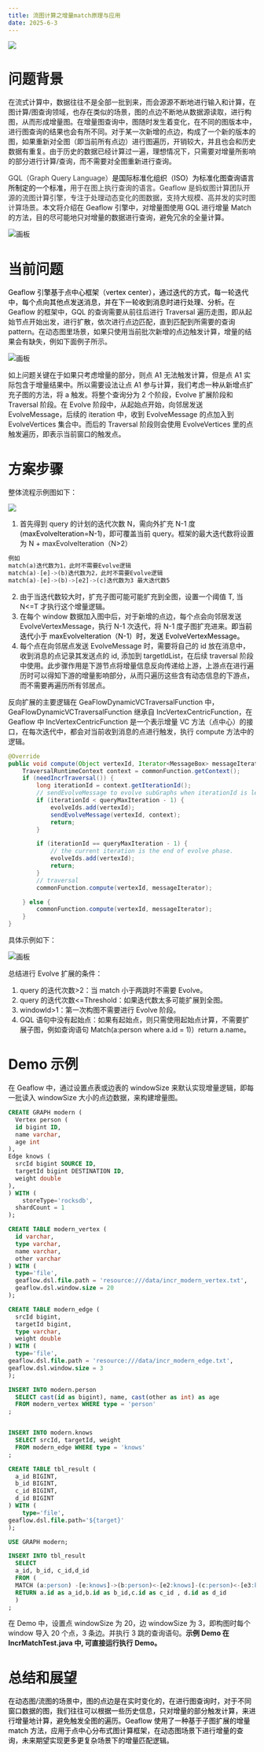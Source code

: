 ```yaml
---
title: 流图计算之增量match原理与应用
date: 2025-6-3
---
```


![](https://intranetproxy.alipay.com/skylark/lark/0/2025/png/23857192/1743162676746-973d8e75-11b5-43d7-8832-724e7332b964.png)

# 问题背景

在流式计算中，数据往往不是全部一批到来，而会源源不断地进行输入和计算，在图计算/图查询领域，也存在类似的场景，图的点边不断地从数据源读取，进行构图，从而形成增量图。在增量图查询中，图随时发生着变化，在不同的图版本中，进行图查询的结果也会有所不同。对于某一次新增的点边，构成了一个新的版本的图，如果重新对全图（即当前所有点边）进行图遍历，开销较大，并且也会和历史数据有重复。由于历史的数据已经计算过一遍，理想情况下，只需要对增量所影响的部分进行计算/查询，而不需要对全图重新进行查询。

<!-- truncate -->

<font style="color:rgb(51, 51, 51);">GQL（Graph Query Language）</font><font style="color:rgb(0, 0, 0);">是国际标准化组织（ISO）为标准化图查询语言所制定的一个标准，</font><font style="color:rgb(51, 51, 51);">用于在图上执行查询的语言。Geaflow 是蚂蚁图计算团队开源的流图计算引擎，专注于处理动态变化的图数据，支持大规模、高并发的实时图计算场景。</font>本文将介绍在 Geaflow 引擎中，对增量图使用 GQL 进行增量 Match 的方法，目的尽可能地只对增量的数据进行查询，避免冗余的全量计算。

![画板](https://intranetproxy.alipay.com/skylark/lark/0/2025/jpeg/23857192/1741574572676-ff7e2c56-14d0-470c-b21d-604f928c6ec9.jpeg)

# 当前问题

<font style="color:rgb(0, 0, 0);">Geaflow 引擎基于点中心框架（vertex center），通过迭代的方式，每一轮迭代中，每个点向其他点发送消息，并在下一轮收到消息时进行处理、分析。</font>在 Geaflow 的框架中，GQL 的查询需要从前往后进行 Traversal 遍历走图，即从起始节点开始出发，进行扩散，依次进行点边匹配，直到匹配到所需要的查询 pattern。在动态图里场景，如果只使用当前批次新增的点边触发计算，增量的结果会有缺失，例如下面例子所示。

![画板](https://intranetproxy.alipay.com/skylark/lark/0/2025/jpeg/23857192/1741576149930-b169b7da-0600-4fca-b6ad-5eadcfdbff5b.jpeg)

如上问题关键在于如果只考虑增量的部分，则点 A1 无法触发计算，但是点 A1 实际包含于增量结果中。所以需要设法让点 A1 参与计算，我们考虑一种从新增点扩充子图的方法，将 a 触发。将整个查询分为 2 个阶段，Evolve 扩展阶段和 Traversal 阶段。在 Evolve 阶段中，从起始点开始，向邻居发送 EvolveMessage，后续的 iteration 中，收到 EvolveMessage 的点加入到 EvolveVertices 集合中。而后的 Traversal 阶段则会使用 EvolveVertices 里的点触发遍历，即表示当前窗口的触发点。

# 方案步骤

整体流程示例图如下：

![](https://intranetproxy.alipay.com/skylark/lark/0/2025/png/23857192/1741599519420-37fd1d9f-6623-44b3-87e4-5ac5275b876f.png)

1. 首先得到 query 的计划的迭代次数 N，需向外扩充 N-1 度(<font style="color:#000000;">maxEvolveIteration=N-1)</font>，即可覆盖当前 query。框架的最大迭代数将设置为 N + maxEvolveIteration（N>2）

```sql
例如
match(a)迭代数为1，此时不需要Evolve逻辑
match(a)-[e]->(b)迭代数为2，此时不需要Evolve逻辑
match(a)-[e]->(b)->[e2]->(c)迭代数为3 最大迭代数5
```

2. 由于当迭代数较大时，扩充子图可能可能扩充到全图，设置一个阈值 T, 当 N<=T 才执行这个增量逻辑。
3. 在每个 window 数据加入图中后，对于新增的点边，每个点会向邻居发送 EvolveVertexMessage，执行 N-1 次迭代，将 N-1 度子图扩充进来。<font style="color:#000000;">即当前迭代小于 maxEvolveIteration（N-1）时，发送 EvolveVertexMessage。</font>
4. 每个点在向邻居点发送 EvolveMessage 时，需要将自己的 id 放在消息中，收到消息的点记录其发送点的 id, 添加到 targetIdList，在后续 traversal 阶段中使用。此步骤作用是下游节点将增量信息反向传递给上游，上游点在进行遍历时可以得知下游的增量影响部分，从而只遍历这些含有动态信息的下游点，而不需要再遍历所有邻居点。

反向扩展的主要逻辑在 GeaFlowDynamicVCTraversalFunction 中，GeaFlowDynamicVCTraversalFunction 继承自 IncVertexCentricFunction，在 Geaflow 中 IncVertexCentricFunction 是一个表示增量 VC 方法（点中心）的接口，在每次迭代中，都会对当前收到消息的点进行触发，执行 compute 方法中的逻辑。

```java
@Override
public void compute(Object vertexId, Iterator<MessageBox> messageIterator) {
    TraversalRuntimeContext context = commonFunction.getContext();
    if (needIncrTraversal()) {
        long iterationId = context.getIterationId();
        // sendEvolveMessage to evolve subGraphs when iterationId is less than the plan iteration
        if (iterationId < queryMaxIteration - 1) {
            evolveIds.add(vertexId);
            sendEvolveMessage(vertexId, context);
            return;
        }

        if (iterationId == queryMaxIteration - 1) {
            // the current iteration is the end of evolve phase.
            evolveIds.add(vertexId);
            return;
        }
        // traversal
        commonFunction.compute(vertexId, messageIterator);

    } else {
        commonFunction.compute(vertexId, messageIterator);
    }
}
```

具体示例如下：

![画板](https://intranetproxy.alipay.com/skylark/lark/0/2024/jpeg/23857192/1734590557540-5f3f4528-fa07-4208-8425-bc514ea5e06b.jpeg)

总结进行 Evolve 扩展的条件：

1. query 的迭代次数>2：当 match 小于两跳时不需要 Evolve。
2. query 的迭代次数<=Threshold：如果迭代数太多可能扩展到全图。
3. windowId>1：第一次构图不需要进行 Evolve 阶段。
4. GQL 语句中没有起始点：如果有起始点，则只需使用起始点计算，不需要扩展子图，例如查询语句 Match(a:person where a.id = 1)）return a.name。

# Demo 示例

在 Geaflow 中，通过设置点表或边表的 windowSize 来默认实现增量逻辑，即每一批读入 windowSize 大小的点边数据，来构建增量图。

```sql
CREATE GRAPH modern (
  Vertex person (
  id bigint ID,
  name varchar,
  age int
),
Edge knows (
  srcId bigint SOURCE ID,
  targetId bigint DESTINATION ID,
  weight double
),
) WITH (
	storeType='rocksdb',
  shardCount = 1
);

CREATE TABLE modern_vertex (
  id varchar,
  type varchar,
  name varchar,
  other varchar
) WITH (
  type='file',
  geaflow.dsl.file.path = 'resource:///data/incr_modern_vertex.txt',
  geaflow.dsl.window.size = 20
);

CREATE TABLE modern_edge (
  srcId bigint,
  targetId bigint,
  type varchar,
  weight double
) WITH (
  type='file',
geaflow.dsl.file.path = 'resource:///data/incr_modern_edge.txt',
geaflow.dsl.window.size = 3
);

INSERT INTO modern.person
  SELECT cast(id as bigint), name, cast(other as int) as age
  FROM modern_vertex WHERE type = 'person'
;


INSERT INTO modern.knows
  SELECT srcId, targetId, weight
  FROM modern_edge WHERE type = 'knows'
;

CREATE TABLE tbl_result (
  a_id BIGINT,
  b_id BIGINT,
  c_id BIGINT,
  d_id BIGINT
) WITH (
	type='file',
geaflow.dsl.file.path='${target}'
);

USE GRAPH modern;

INSERT INTO tbl_result
  SELECT
  a_id, b_id, c_id,d_id
  FROM (
  MATCH (a:person) -[e:knows]->(b:person)<-[e2:knows]-(c:person)<-[e3:knows]-(d:person) where a.id!=c.id
  RETURN a.id as a_id,b.id as b_id,c.id as c_id , d.id as d_id
  )
;
```

在 Demo 中，设置点 windowSize 为 20，边 windowSize 为 3，即构图时每个 window 导入 20 个点，3 条边。并执行 3 跳的查询语句。**示例 Demo 在 IncrMatchTest.java 中, 可直接运行执行 Demo。**

# 总结和展望

<font style="color:rgb(0, 0, 0);">在动态图/流图的场景中，图的点边是在实时变化的，在进行图查询时，对于不同窗口数据的图，我们往往可以根据一些历史信息，只对增量的部分触发计算，来进行增量地计算，避免触发全图的遍历。Geaflow 使用了一种基于子图扩展的增量 match 方法，应用于点中心分布式图计算框架，在动态图场景下进行增量的查询，未来期望实现更多更复杂场景下的增量匹配逻辑。</font>
